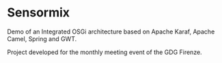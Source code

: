 Sensormix
=========

Demo of an Integrated  OSGi architecture based on Apache Karaf, Apache Camel, Spring and GWT.

Project developed for the monthly meeting event of the GDG Firenze.

